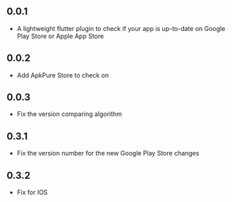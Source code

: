 ## 0.0.1

- A lightweight flutter plugin to check if your app is up-to-date on Google Play Store or Apple App Store

## 0.0.2

- Add ApkPure Store to check on

## 0.0.3

- Fix the version comparing algorithm

## 0.3.1

- Fix the version number for the new Google Play Store changes

## 0.3.2

- Fix for IOS 
